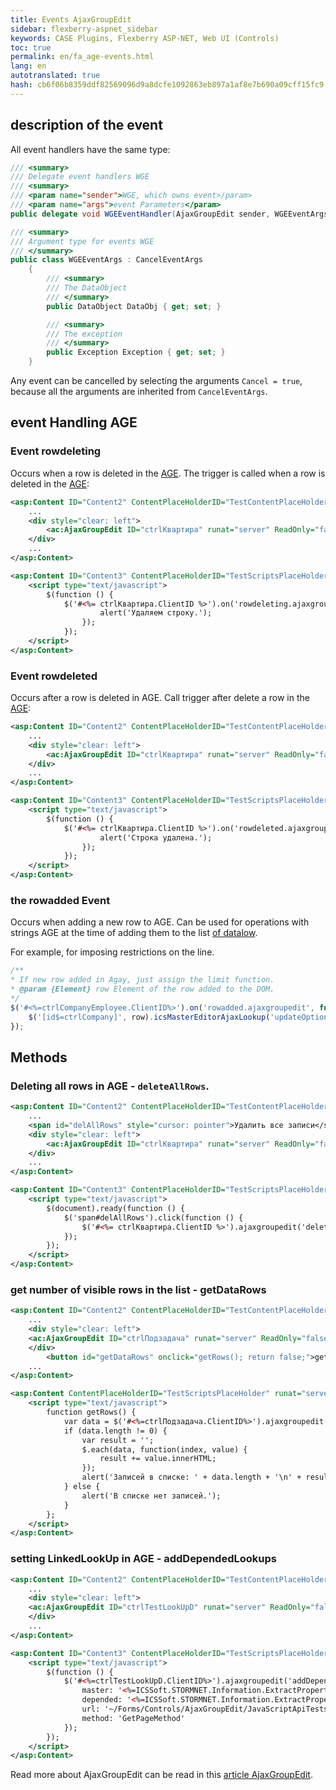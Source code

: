 ```yaml
--- 
title: Events AjaxGroupEdit 
sidebar: flexberry-aspnet_sidebar 
keywords: CASE Plugins, Flexberry ASP-NET, Web UI (Controls) 
toc: true 
permalink: en/fa_age-events.html 
lang: en 
autotranslated: true 
hash: cb6f06b8359ddf82569096d9a8dcfe1092863eb897a1af8e7b690a09cff15fc9 
--- 
```


## description of the event 

All event handlers have the same type: 

```csharp
/// <summary> 
/// Delegate event handlers WGE 
/// <summary> 
/// <param name="sender">WGE, which owns event>/param> 
/// <param name="args">event Parameters</param> 
public delegate void WGEEventHandler(AjaxGroupEdit sender, WGEEventArgs args);

/// <summary> 
/// Argument type for events WGE 
/// </summary> 
public class WGEEventArgs : CancelEventArgs
    {
        /// <summary> 
        /// The DataObject 
        /// </summary> 
        public DataObject DataObj { get; set; }

        /// <summary> 
        /// The exception 
        /// </summary> 
        public Exception Exception { get; set; }
    }
``` 

Any event can be cancelled by selecting the arguments `Cancel = true`, because all the arguments are inherited from `CancelEventArgs`. 

## event Handling AGE 

### Event rowdeleting 

Occurs when a row is deleted in the [AGE](fa_ajax-group-edit.html). 
The trigger is called when a row is deleted in the [AGE](fa_ajax-group-edit.html): 

```xml
<asp:Content ID="Content2" ContentPlaceHolderID="TestContentPlaceHolder" runat="server">
    ...
    <div style="clear: left">
        <ac:AjaxGroupEdit ID="ctrlКвартира" runat="server" ReadOnly="false" />
    </div>
    ...
</asp:Content>

<asp:Content ID="Content3" ContentPlaceHolderID="TestScriptsPlaceHolder" runat="server">
    <script type="text/javascript">
        $(function () {
            $('#<%= ctrlКвартира.ClientID %>').on('rowdeleting.ajaxgroupedit', function (e, d) {
                    alert('Удаляем строку.');
                });
            });
    </script>
</asp:Content>
``` 

### Event rowdeleted 

Occurs after a row is deleted in AGE. 
Call trigger after delete a row in the [AGE](fa_ajax-group-edit.html): 

```xml
<asp:Content ID="Content2" ContentPlaceHolderID="TestContentPlaceHolder" runat="server">
    ...
    <div style="clear: left">
        <ac:AjaxGroupEdit ID="ctrlКвартира" runat="server" ReadOnly="false" />
    </div>
    ...
</asp:Content>

<asp:Content ID="Content3" ContentPlaceHolderID="TestScriptsPlaceHolder" runat="server">
    <script type="text/javascript">
        $(function () {
            $('#<%= ctrlКвартира.ClientID %>').on('rowdeleted.ajaxgroupedit', function (e, d) {
                    alert('Строка удалена.');
                });
            });
    </script>
</asp:Content>
``` 

### the rowadded Event 

Occurs when adding a new row to AGE. Can be used for operations with strings AGE at the time of adding them to the list [of datalow](fd_d-view.html). 

For example, for imposing restrictions on the line. 

```javascript
/** 
* If new row added in Agay, just assign the limit function. 
* @param {Element} row Element of the row added to the DOM. 
*/
$('#<%=ctrlCompanyEmployee.ClientID%>').on('rowadded.ajaxgroupedit', function(row) {
    $('[id$=ctrlCompany]', row).icsMasterEditorAjaxLookup('updateOptions', { lookup: { LFName: lfName } });
});
``` 

## Methods 

### Deleting all rows in AGE - `deleteAllRows`. 

```xml
<asp:Content ID="Content2" ContentPlaceHolderID="TestContentPlaceHolder" runat="server">
    ...
    <span id="delAllRows" style="cursor: pointer">Удалить все записи</span>
    <div style="clear: left">
        <ac:AjaxGroupEdit ID="ctrlКвартира" runat="server" ReadOnly="false" />
    </div>
    ...
</asp:Content>

<asp:Content ID="Content3" ContentPlaceHolderID="TestScriptsPlaceHolder" runat="server">
    <script type="text/javascript">
        $(document).ready(function () {
            $('span#delAllRows').click(function () {
                $('#<%= ctrlКвартира.ClientID %>').ajaxgroupedit('deleteAllRows');
            });
        });
    </script>
</asp:Content>
``` 

### get number of visible rows in the list - getDataRows 

```xml
<asp:Content ID="Content2" ContentPlaceHolderID="TestContentPlaceHolder" runat="server">
    ...
    <div style="clear: left">
	<ac:AjaxGroupEdit ID="ctrlПодзадача" runat="server" ReadOnly="false" />
    </div>
        <button id="getDataRows" onclick="getRows(); return false;">getDataRows</button>
    ...
</asp:Content>

<asp:Content ContentPlaceHolderID="TestScriptsPlaceHolder" runat="server" >
    <script type="text/javascript">
        function getRows() {
            var data = $('#<%=ctrlПодзадача.ClientID%>').ajaxgroupedit('getDataRows');
            if (data.length != 0) {
                var result = '';
                $.each(data, function(index, value) {
                    result += value.innerHTML;
                });
                alert('Записей в списке: ' + data.length + '\n' + result);
            } else {
                alert('В списке нет записей.');
            }
        };
    </script>
</asp:Content>
``` 

### setting LinkedLookUp in AGE - addDependedLookups 

```xml
<asp:Content ID="Content2" ContentPlaceHolderID="TestContentPlaceHolder" runat="server">
    ...
    <div style="clear: left">
	<ac:AjaxGroupEdit ID="ctrlTestLookUpD" runat="server" ReadOnly="false" />
    </div>
    ...
</asp:Content>

<asp:Content ID="Content3" ContentPlaceHolderID="TestScriptsPlaceHolder" runat="server">
    <script type="text/javascript">
        $(function () {
            $('#<%=ctrlTestLookUpD.ClientID%>').ajaxgroupedit('addDependedLookups', {
                master: '<%=ICSSoft.STORMNET.Information.ExtractPropertyName<WebFormsTestStand.TestLookUpD>(x=>x.TestLookUpA1)%>',
                depended: '<%=ICSSoft.STORMNET.Information.ExtractPropertyName<WebFormsTestStand.TestLookUpD>(x=>x.TestLookUpA2)%>',
                url: '~/Forms/Controls/AjaxGroupEdit/JavaScriptApiTests/TestLinkedLookUpInAGE.aspx',
                method: 'GetPageMethod'
            });
        });
    </script>
</asp:Content>
``` 

Read more about AjaxGroupEdit can be read in this [article AjaxGroupEdit](fa_ajax-group-edit.html). 



